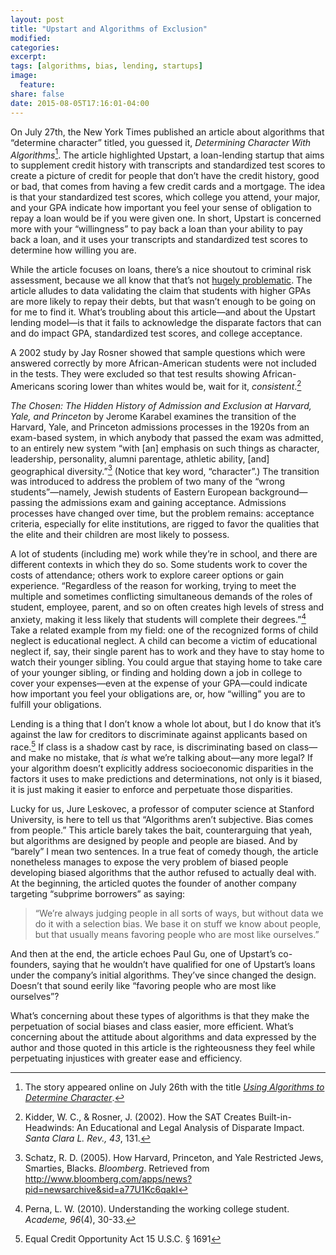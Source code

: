 ```yaml
---
layout: post
title: "Upstart and Algorithms of Exclusion"
modified:
categories: 
excerpt:
tags: [algorithms, bias, lending, startups]
image:
  feature:
share: false
date: 2015-08-05T17:16:01-04:00
---
```

On July 27th, the New York Times published an article about algorithms that “determine character” titled, you guessed it, _Determining Character With Algorithms_[^1]. The article highlighted Upstart, a loan-lending startup that aims to supplement credit history with transcripts and standardized test scores to create a picture of credit for people that don’t have the credit history, good or bad, that comes from having a few credit cards and a mortgage. The idea is that your standardized test scores, which college you attend, your major, and your GPA indicate how important you feel your sense of obligation to repay a loan would be if you were given one. In short, Upstart is concerned more with your “willingness” to pay back a loan than your ability to pay back a loan, and it uses your transcripts and standardized test scores to determine how willing you are.

While the article focuses on loans, there’s a nice shoutout to criminal risk assessment, because we all know that that’s not [hugely problematic](http://mathbabe.org/2014/08/12/weapon-of-math-destruction-risk-based-sentencing-models/). The article alludes to data validating the claim that students with higher GPAs are more likely to repay their debts, but that wasn’t enough to be going on for me to find it. What’s troubling about this article—and about the Upstart lending model—is that it fails to acknowledge the disparate factors that can and do impact GPA, standardized test scores, and college acceptance.

A 2002 study by Jay Rosner showed that sample questions which were answered correctly by more African-American students were not included in the tests. They were excluded so that test results showing African-Americans scoring lower than whites would be, wait for it, _consistent_.[^2]

_The Chosen: The Hidden History of Admission and Exclusion at Harvard, Yale, and Princeton_ by Jerome Karabel examines the transition of the Harvard, Yale, and Princeton admissions processes in the 1920s from an exam-based system, in which anybody that passed the exam was admitted, to an entirely new system “with [an] emphasis on such things as character, leadership, personality, alumni parentage, athletic ability, [and] geographical diversity.”[^3] (Notice that key word, “character”.) The transition was introduced to address the problem of two many of the “wrong students”—namely, Jewish students of Eastern European background—passing the admissions exam and gaining acceptance. Admissions processes have changed over time, but the problem remains: acceptance criteria, especially for elite institutions, are rigged to favor the qualities that the elite and their children are most likely to possess.

A lot of students (including me) work while they’re in school, and there are different contexts in which they do so. Some students work to cover the costs of attendance; others work to explore career options or gain experience. “Regardless of the reason for working, trying to meet the multiple and sometimes conflicting simultaneous demands of the roles of student, employee, parent, and so on often creates high levels of stress and anxiety, making it less likely that students will complete their degrees.”[^4] Take a related example from my field: one of the recognized forms of child neglect is educational neglect. A child can become a victim of educational neglect if, say, their single parent has to work and they have to stay home to watch their younger sibling. You could argue that staying home to take care of your younger sibling, or finding and holding down a job in college to cover your expenses—even at the expense of your GPA—could indicate how important you feel your obligations are, or, how “willing” you are to fulfill your obligations.

Lending is a thing that I don’t know a whole lot about, but I do know that it’s against the law for creditors to discriminate against applicants based on race.[^5] If class is a shadow cast by race, is discriminating based on class—and make no mistake, that *is* what we’re talking about—any more legal? If your algorithm doesn’t explicitly address socioeconomic disparities in the factors it uses to make predictions and determinations, not only is it biased, it is just making it easier to enforce and perpetuate those disparities.

Lucky for us, Jure Leskovec, a professor of computer science at Stanford University, is here to tell us that “Algorithms aren’t subjective. Bias comes from people.” This article barely takes the bait, counterarguing that yeah, but algorithms are designed by people and people are biased. And by “barely” I mean two sentences. In a true feat of comedy though, the article nonetheless manages to expose the very problem of biased people developing biased algorithms that the author refused to actually deal with. At the beginning, the articled quotes the founder of another company targeting “subprime borrowers” as saying:

> “We’re always judging people in all sorts of ways, but without data we do it with a selection bias. We base it on stuff we know about people, but that usually means favoring people who are most like ourselves.”

And then at the end, the article echoes Paul Gu, one of Upstart’s co-founders, saying that he wouldn’t have qualified for one of Upstart’s loans under the company’s initial algorithms. They’ve since changed the design. Doesn’t that sound eerily like “favoring people who are most like ourselves”?

What’s concerning about these types of algorithms is that they make the perpetuation of social biases and class easier, more efficient. What’s concerning about the attitude about algorithms and data expressed by the author and those quoted in this article is the righteousness they feel while perpetuating injustices with greater ease and efficiency.

[^1]: The story appeared online on July 26th with the title _[Using Algorithms to Determine Character](http://bits.blogs.nytimes.com/2015/07/26/using-algorithms-to-determine-character/)_.
[^2]: Kidder, W. C., & Rosner, J. (2002). How the SAT Creates Built-in-Headwinds: An Educational and Legal Analysis of Disparate Impact. _Santa Clara L. Rev., 43_, 131.
[^3]: Schatz, R. D. (2005). How Harvard, Princeton, and Yale Restricted Jews, Smarties, Blacks. _Bloomberg_. Retrieved from http://www.bloomberg.com/apps/news?pid=newsarchive&sid=a77U1Kc6qakI
[^4]: Perna, L. W. (2010). Understanding the working college student. _Academe, 96_(4), 30-33.
[^5]: Equal Credit Opportunity Act 15 U.S.C. § 1691


